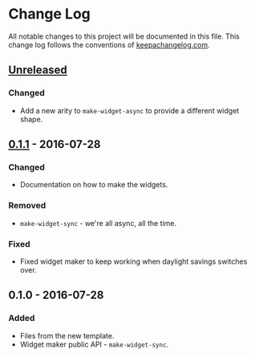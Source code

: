 # Change Log
All notable changes to this project will be documented in this file. This change log follows the conventions of [keepachangelog.com](http://keepachangelog.com/).

## [Unreleased]
### Changed
- Add a new arity to `make-widget-async` to provide a different widget shape.

## [0.1.1] - 2016-07-28
### Changed
- Documentation on how to make the widgets.

### Removed
- `make-widget-sync` - we're all async, all the time.

### Fixed
- Fixed widget maker to keep working when daylight savings switches over.

## 0.1.0 - 2016-07-28
### Added
- Files from the new template.
- Widget maker public API - `make-widget-sync`.

[Unreleased]: https://github.com/your-name/extend-values/compare/0.1.1...HEAD
[0.1.1]: https://github.com/your-name/extend-values/compare/0.1.0...0.1.1
